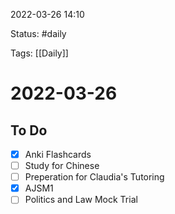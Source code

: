 2022-03-26 14:10

Status: #daily

Tags: [[Daily]]

# 2022-03-26
## To Do
- [x] Anki Flashcards
- [ ] Study for Chinese
- [ ] Preperation for Claudia's Tutoring
- [x] AJSM1
- [ ] Politics and Law Mock Trial